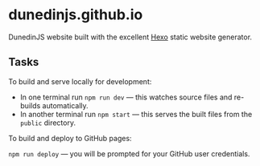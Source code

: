 # dunedinjs.github.io

DunedinJS website built with the excellent [Hexo](https://hexo.io/) static website generator.

## Tasks

To build and serve locally for development:

* In one terminal run `npm run dev` &mdash; this watches source files and re-builds automatically.
* In another terminal run `npm start` &mdash; this serves the built files from the `public` directory.

To build and deploy to GitHub pages:

`npm run deploy` &mdash; you will be prompted for your GitHub user credentials.
